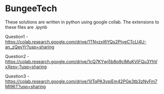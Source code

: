 # BungeeTech

These solutions are written in python using google collab.
The extensions to these files are .ipynb

Question1 - https://colab.research.google.com/drive/1TNyzxI6YQs2PtyeCTcLI4U-an_zQevYr?usp=sharing

Question2 - https://colab.research.google.com/drive/1cQ7KYwj5b8p9clMuKViFQu3YhVxXesv-?usp=sharing

Question3 - https://colab.research.google.com/drive/1iITqPA3vpiEm42PGe3tb3zNyFm7MI96T?usp=sharing
